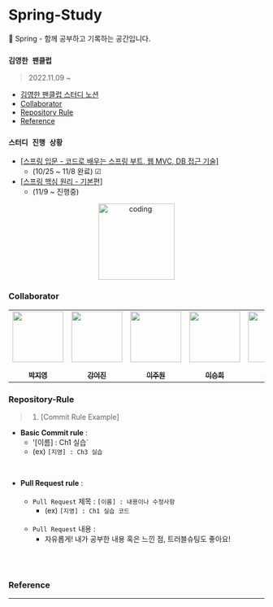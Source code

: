 # Spring-Study
🎄 Spring - 함께 공부하고 기록하는 공간입니다.

### `김영한 팬클럽`
> 2022.11.09 ~ 
  - <a href="https://www.notion.so/a1c5a703fef5452eaf361de6e3bc58dc">김영한 팬클럽 스터디 노션</a>
  - [Collaborator](#collaborator)
  - [Repository Rule](#repository-rule)
  - [Reference](#reference)
### `스터디 진행 상황`
- <a href="https://www.inflearn.com/course/%EC%8A%A4%ED%94%84%EB%A7%81-%EC%9E%85%EB%AC%B8-%EC%8A%A4%ED%94%84%EB%A7%81%EB%B6%80%ED%8A%B8">[스프링 입문 - 코드로 배우는 스프링 부트, 웹 MVC, DB 접근 기술]</a>
  - (10/25 ~ 11/8 완료) ☑
- <a href="https://www.inflearn.com/course/%EC%8A%A4%ED%94%84%EB%A7%81-%ED%95%B5%EC%8B%AC-%EC%9B%90%EB%A6%AC-%EA%B8%B0%EB%B3%B8%ED%8E%B8">[스프링 핵심 원리 - 기본편]</a>
  - (11/9 ~ 진행중)
  
<p align="center">
  <img src="https://t1.daumcdn.net/cfile/tistory/9941A1385B99240D2E" alt="coding" width="150px" />
	
</p>

### Collaborator

<p align="center">
  
<table align="center" >
   <tr>
        <td align="center"><a href="https://github.com/ziiyouth"><img src="https://github.com/ziiyouth.png" width="100px;" alt=""/><br /><sub><b><br/>박지영</b></sub></a></td>
<td align="center"><a href="https://github.com/Ginieee"><img src="https://github.com/Ginieee.png" width="100px;" alt=""/><br /><sub><b><br/>강어진</b></sub></a></td>
<td align="center"><a href="https://github.com/juwonleee"><img src="https://github.com/juwonleee.png" width="100px;" alt=""/><br /><sub><b><br/>이주원</b></sub></a></td>
        <td align="center"><a href="https://github.com/lsh9295"><img src="https://github.com/lsh9295.png" width="100px;" alt=""/><br /><sub><b><br/>이승희</b></sub></a></td>
        <td align="center"><a href="https://github.com/OJOJIN"><img src="https://github.com/OJOJIN.png" width="100px;" alt=""/><br /><sub><b><br/>오진영</b></sub></a></td>
        <td align="center"><a href="https://github.com/MinchoGreenT"><img src="https://github.com/MinchoGreenT.png" width="100px;" alt=""/><br /><sub><b><br/>이은섭</b></sub></a></td>
   </tr>
</table>

</p>

### Repository-Rule

> 1) [Commit Rule Example]
- **Basic Commit rule** : <br>
   - '[이름] : Ch1 실습` 
   - (ex) `[지영] : Ch3 실습` 
   
 <br>
 
- **Pull Request rule** : <br>
    <br>
   - `Pull Request` 제목 : `[이름] : 내용이나 수정사항`
      - (ex) `[지영] : Ch1 실습 코드` <br><br>
   - `Pull Request` 내용 : 
      - 자유롭게! 내가 공부한 내용 혹은 느낀 점, 트러블슈팅도 좋아요!
     

 <br> <br>



### Reference



______________________________________________________________________________________________________________________________________________________
